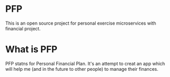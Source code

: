 # PFP
This is an open source project for personal exercise microservices with financial project.

# What is PFP
PFP statns for Personal Financial Plan. It's an attempt to creat an app which will help me (and in the future to other people) to manage their finances.
